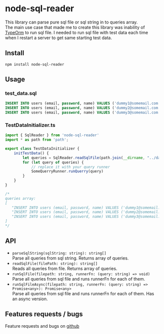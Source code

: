# node-sql-reader
This library can parse pure sql file or sql string in to queries array.  
The main use case that made me to create this library was inability of [TypeOrm](https://typeorm.io) to run sql file.
I needed to run sql file with test data each time when I restart a server to get same starting test data.  

## Install
```
npm install node-sql-reader
```

## Usage

### test_data.sql
```sql
INSERT INTO users (email, password, name) VALUES ('dummy1@somemail.com', 'hashed_password1', 'dummy1');
INSERT INTO users (email, password, name) VALUES ('dummy2@somemail.com', 'hashed_password2', 'dummy2');
INSERT INTO users (email, password, name) VALUES ('dummy3@somemail.com', 'hashed_password3', 'dummy3');
```

### TestDataInitializer.ts
```ts
import { SqlReader } from 'node-sql-reader'
import * as path from 'path';

export class TestDataInitializer {
    initTestData() {
        let queries = SqlReader.readSqlFile(path.join(__dirname, "../database/test_data.sql"))
        for (let query of queries) {
            // replace it with your query runner
            SomeQuerryRunner.runQuerry(query)
        }
    }
}

/*
queries array:
[
   "INSERT INTO users (email, password, name) VALUES ('dummy1@somemail.com', 'hashed_password1', 'dummy1')",
   "INSERT INTO users (email, password, name) VALUES ('dummy2@somemail.com', 'hashed_password2', 'dummy2')",
   "INSERT INTO users (email, password, name) VALUES ('dummy3@somemail.com', 'hashed_password3', 'dummy3')",
]
*/
```

## API
* `parseSqlString(sqlString: string): string[]`  
Parse all queries from sql string. Returns array of queries.
* `readSqlFile(filePath: string): string[]`  
Reads all queries from file. Returns array of queries.
* `runSqlFile(filepath: string, runnerFn: (query: string) => void)`  
Parse all queries from sql file and runs runnerFn for each of them.
* `runSqlFileAsync(filepath: string, runnerFn: (query: string) => Promise<any>): Promise<any>`  
Parse all queries from sql file and runs runnerFn for each of them. Has an async version.

## Features requests / bugs
Feature requests and bugs on [github](https://github.com/Halynsky/node-sql-reader)
